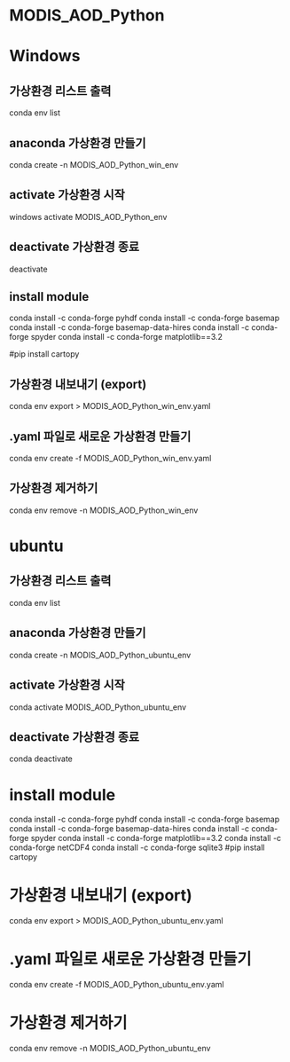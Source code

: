 
# MODIS_AOD_Python

# Windows
## 가상환경 리스트 출력
conda env list

## anaconda 가상환경 만들기
conda create -n MODIS_AOD_Python_win_env

## activate 가상환경 시작
windows
activate MODIS_AOD_Python_env

## deactivate 가상환경 종료
deactivate

## install module
conda install -c conda-forge pyhdf
conda install -c conda-forge basemap
conda install -c conda-forge basemap-data-hires
conda install -c conda-forge spyder
conda install -c conda-forge matplotlib==3.2

#pip install cartopy

## 가상환경 내보내기 (export)
conda env export > MODIS_AOD_Python_win_env.yaml

## .yaml 파일로 새로운 가상환경 만들기
conda env create -f MODIS_AOD_Python_win_env.yaml

## 가상환경 제거하기
conda env remove -n MODIS_AOD_Python_win_env  

# ubuntu

## 가상환경 리스트 출력
conda env list

## anaconda 가상환경 만들기
conda create -n MODIS_AOD_Python_ubuntu_env

## activate 가상환경 시작
conda activate MODIS_AOD_Python_ubuntu_env

## deactivate 가상환경 종료
conda deactivate

# install module
conda install -c conda-forge pyhdf
conda install -c conda-forge basemap
conda install -c conda-forge basemap-data-hires
conda install -c conda-forge spyder
conda install -c conda-forge matplotlib==3.2
conda install -c conda-forge netCDF4
conda install -c conda-forge sqlite3
#pip install cartopy

# 가상환경 내보내기 (export)
conda env export > MODIS_AOD_Python_ubuntu_env.yaml

# .yaml 파일로 새로운 가상환경 만들기
conda env create -f MODIS_AOD_Python_ubuntu_env.yaml

# 가상환경 제거하기
conda env remove -n MODIS_AOD_Python_ubuntu_env  

